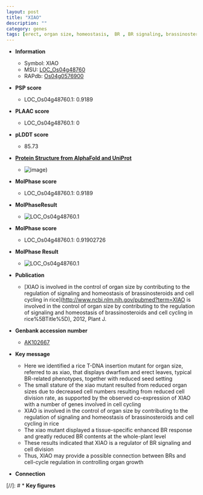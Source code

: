 ```yaml
---
layout: post
title: "XIAO"
description: ""
category: genes
tags: [erect, organ size, homeostasis,  BR , BR signaling, brassinosteroid, cell division, dwarf, growth, seed]
---
```


* **Information**  
    + Symbol: XIAO  
    + MSU: [LOC_Os04g48760](http://rice.plantbiology.msu.edu/cgi-bin/ORF_infopage.cgi?orf=LOC_Os04g48760)  
    + RAPdb: [Os04g0576900](http://rapdb.dna.affrc.go.jp/viewer/gbrowse_details/irgsp1?name=Os04g0576900)  

* **PSP score**  
    + LOC_Os04g48760.1: 0.9189 

* **PLAAC score**  
    + LOC_Os04g48760.1: 0 

* **pLDDT score**
    + 85.73

* **[Protein Structure from AlphaFold and UniProt](https://www.uniprot.org/uniprotkb/G9LZD7/entry#structure)**
    + ![image](https://ricepsp.github.io/images/E-O/AF-G9LZD7-F1.png))

* **MolPhase score**
    + LOC_Os04g48760.1: 0.9189

* **MolPhaseResult**
    + ![LOC_Os04g48760.1](https://ricepsp.github.io/pictures/LOC_Os04g/LOC_Os04g48760.1.png)

* **MolPhase score**
    + LOC_Os04g48760.1: 0.91902726

* **MolPhase Result**
    + ![LOC_Os04g48760.1](https://304243504.github.io/Pictures/LOC_Os04g/LOC_Os04g48760.1.png)

* **Publication**  
    + [XIAO is involved in the control of organ size by contributing to the regulation of signaling and homeostasis of brassinosteroids and cell cycling in rice](http://www.ncbi.nlm.nih.gov/pubmed?term=XIAO is involved in the control of organ size by contributing to the regulation of signaling and homeostasis of brassinosteroids and cell cycling in rice%5BTitle%5D), 2012, Plant J.

* **Genbank accession number**  
    + [AK102667](http://www.ncbi.nlm.nih.gov/nuccore/AK102667)

* **Key message**  
    + Here we identified a rice T-DNA insertion mutant for organ size, referred to as xiao, that displays dwarfism and erect leaves, typical BR-related phenotypes, together with reduced seed setting
    + The small stature of the xiao mutant resulted from reduced organ sizes due to decreased cell numbers resulting from reduced cell division rate, as supported by the observed co-expression of XIAO with a number of genes involved in cell cycling
    + XIAO is involved in the control of organ size by contributing to the regulation of signaling and homeostasis of brassinosteroids and cell cycling in rice
    + The xiao mutant displayed a tissue-specific enhanced BR response and greatly reduced BR contents at the whole-plant level
    + These results indicated that XIAO is a regulator of BR signaling and cell division
    + Thus, XIAO may provide a possible connection between BRs and cell-cycle regulation in controlling organ growth

* **Connection**  

[//]: # * **Key figures**  


